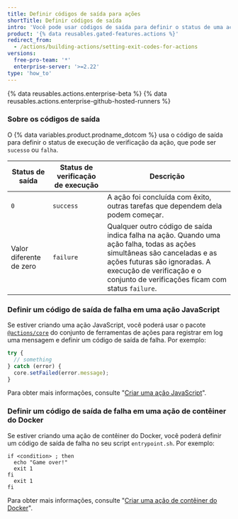 ```yaml
---
title: Definir códigos de saída para ações
shortTitle: Definir códigos de saída
intro: 'Você pode usar códigos de saída para definir o status de uma ação. {% data variables.product.prodname_dotcom %} exibe os status para indicar a aprovação ou falha das ações.'
product: '{% data reusables.gated-features.actions %}'
redirect_from:
  - /actions/building-actions/setting-exit-codes-for-actions
versions:
  free-pro-team: '*'
  enterprise-server: '>=2.22'
type: 'how_to'
---
```


{% data reusables.actions.enterprise-beta %}
{% data reusables.actions.enterprise-github-hosted-runners %}

### Sobre os códigos de saída

O {% data variables.product.prodname_dotcom %} usa o código de saída para definir o status de execução de verificação da ação, que pode ser `sucesso` ou `falha`.

| Status de saída         | Status de verificação de execução | Descrição                                                                                                                                                                                                                                  |
| ----------------------- | --------------------------------- | ------------------------------------------------------------------------------------------------------------------------------------------------------------------------------------------------------------------------------------------ |
| `0`                     | `success`                         | A ação foi concluída com êxito, outras tarefas que dependem dela podem começar.                                                                                                                                                            |
| Valor diferente de zero | `failure`                         | Qualquer outro código de saída indica falha na ação. Quando uma ação falha, todas as ações simultâneas são canceladas e as ações futuras são ignoradas. A execução de verificação e o conjunto de verificações ficam com status `failure`. |

### Definir um código de saída de falha em uma ação JavaScript

Se estiver criando uma ação JavaScript, você poderá usar o pacote [`@actions/core`](https://github.com/actions/toolkit/tree/main/packages/core) do conjunto de ferramentas de ações para registrar em log uma mensagem e definir um código de saída de falha. Por exemplo:

```javascript
try {
  // something
} catch (error) {
  core.setFailed(error.message);
}
```

Para obter mais informações, consulte "[Criar uma ação JavaScript](/articles/creating-a-javascript-action)".

### Definir um código de saída de falha em uma ação de contêiner do Docker

Se estiver criando uma ação de contêiner do Docker, você poderá definir um código de saída de falha no seu script `entrypoint.sh`. Por exemplo:

```
if <condition> ; then
  echo "Game over!"
  exit 1
fi
  exit 1
fi
```

Para obter mais informações, consulte "[Criar uma ação de contêiner do Docker](/articles/creating-a-docker-container-action)".
